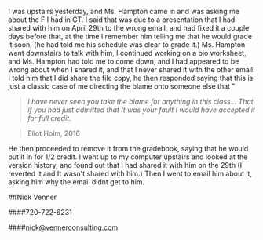 I was upstairs yesterday, and Ms. Hampton came in and was asking me about the F I had in GT. I said that was due to a presentation that I had shared with him on April 29th to the wrong email, and had fixed it a couple days before that, at the time I remember him telling me that he would grade it soon, (he had told me his schedule was clear to grade it.) Ms. Hampton went downstairs to talk with him, I continued working on a bio worksheet, and Ms. Hampton had told me to come down, and I had appeared to be wrong about when I shared it, and that I never shared it with the other email. I told him that I did share the file copy, he then responded saying that this is just a classic case of me directing the blame onto someone else that "
>*I have never seen you take the blame for anything in this class... That if you had just admitted that It was your fault I would have accepted it for full credit.*

>Eliot Holm, 2016

He then proceeded to remove it from the gradebook, saying that he would put it in for 1/2 credit. I went up to my computer upstairs and looked at the version history, and found out that I had shared it with him on the 29th (I reverted it and It wasn't shared with him.) Then I went to email him about it, asking him why the email didnt get to him.

##Nick Venner

####720-722-6231

####nick@vennerconsulting.com
